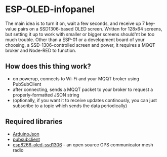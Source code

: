 # ESP-OLED-infopanel
The main idea is to turn it on, wait a few seconds, and receive up 7 key-value pairs on a SSD1306-based OLED screen. Written for 128x64 screens, but setting it up to work with smaller or bigger screens should'nt be too much trouble.
Other than a ESP-01 or a development board of your choosing, a SSD-1306-controlled screen and power, it requires a MQQT broker and Node-RED to function. 


## How does this thing work?
- on powerup, connects to Wi-Fi and your MQQT broker using PubSubClient
- after connecting, sends a MQQT packet to your broker to request a properly-formatted JSON string
- (optionally, if you want it to receive updates continously, you can just subscribe to a topic which sends the data periodically)

## Required libraries

 * [ArduinoJson](https://github.com/bblanchon/ArduinoJson)
 * [pubsubclient](https://github.com/knolleary/pubsubclient)
 * [esp8266-oled-ssd1306](https://github.com/ThingPulse/esp8266-oled-ssd1306) - an open source GPS communicator mesh radio
